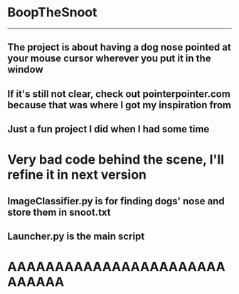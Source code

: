 # BoopTheSnoot
------------------------------------------------
The project is about having a dog nose pointed at your mouse cursor wherever you put it in the window
--------------------
If it's still not clear, check out pointerpointer.com because that was where I got my inspiration from
------------------------------------------------
Just a fun project I did when I had some time 
------------------------------------------------
Very bad code behind the scene, I'll refine it in next version
===========================================
ImageClassifier.py is for finding dogs' nose and store them in snoot.txt
------------------------------------------------
Launcher.py is the main script
------------------------------------------------
# AAAAAAAAAAAAAAAAAAAAAAAAAAAAA
